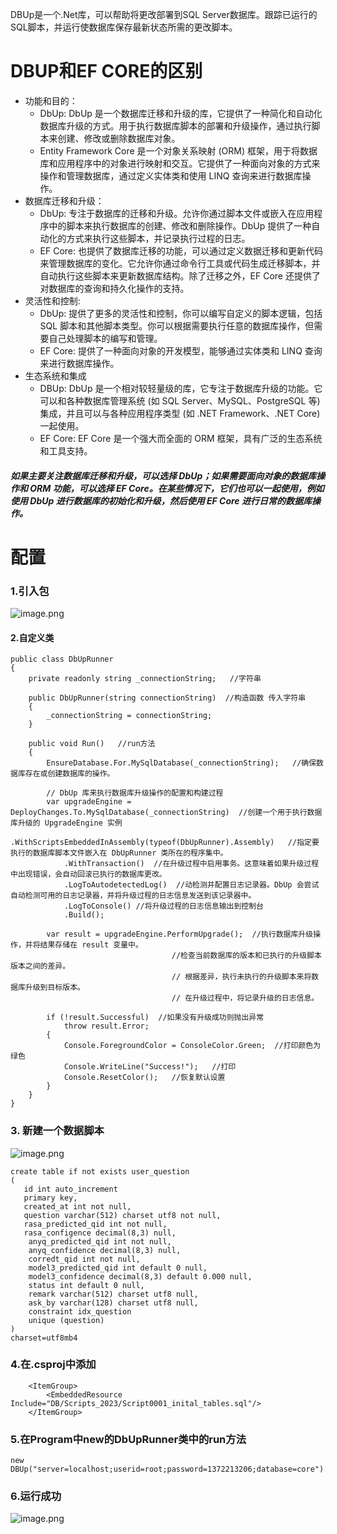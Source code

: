 DBUp是一个.Net库，可以帮助将更改部署到SQL Server数据库。跟踪已运行的SQL脚本，并运行使数据库保存最新状态所需的更改脚本。
#  DBUP和EF CORE的区别
 -  功能和目的：
     - DbUp: DbUp 是一个数据库迁移和升级的库，它提供了一种简化和自动化数据库升级的方式。用于执行数据库脚本的部署和升级操作，通过执行脚本来创建、修改或删除数据库对象。
    - Entity Framework Core 是一个对象关系映射 (ORM) 框架，用于将数据库和应用程序中的对象进行映射和交互。它提供了一种面向对象的方式来操作和管理数据库，通过定义实体类和使用 LINQ 查询来进行数据库操作。
- 数据库迁移和升级：
   - DbUp: 专注于数据库的迁移和升级。允许你通过脚本文件或嵌入在应用程序中的脚本来执行数据库的创建、修改和删除操作。DbUp 提供了一种自动化的方式来执行这些脚本，并记录执行过程的日志。
   - EF Core: 也提供了数据库迁移的功能，可以通过定义数据迁移和更新代码来管理数据库的变化。它允许你通过命令行工具或代码生成迁移脚本，并自动执行这些脚本来更新数据库结构。除了迁移之外，EF Core 还提供了对数据库的查询和持久化操作的支持。
- 灵活性和控制:
    - DbUp: 提供了更多的灵活性和控制，你可以编写自定义的脚本逻辑，包括 SQL 脚本和其他脚本类型。你可以根据需要执行任意的数据库操作，但需要自己处理脚本的编写和管理。
    - EF Core: 提供了一种面向对象的开发模型，能够通过实体类和 LINQ 查询来进行数据库操作。
- 生态系统和集成
     - DBUp: DbUp 是一个相对较轻量级的库，它专注于数据库升级的功能。它可以和各种数据库管理系统 (如 SQL Server、MySQL、PostgreSQL 等) 集成，并且可以与各种应用程序类型 (如 .NET Framework、.NET Core) 一起使用。
    - EF Core: EF Core 是一个强大而全面的 ORM 框架，具有广泛的生态系统和工具支持。
##### 如果主要关注数据库迁移和升级，可以选择 DbUp；如果需要面向对象的数据库操作和 ORM 功能，可以选择 EF Core。在某些情况下，它们也可以一起使用，例如使用 DbUp 进行数据库的初始化和升级，然后使用 EF Core 进行日常的数据库操作。

# 配置
### 1.引入包
![image.png](https://upload-images.jianshu.io/upload_images/29491970-a533ace5eef2895f.png?imageMogr2/auto-orient/strip%7CimageView2/2/w/1240)

#### 2.自定义类
```
public class DbUpRunner
{
    private readonly string _connectionString;   //字符串

    public DbUpRunner(string connectionString)  //构造函数 传入字符串
    {
        _connectionString = connectionString;
    }

    public void Run()   //run方法
    {
        EnsureDatabase.For.MySqlDatabase(_connectionString);   //确保数据库存在或创建数据库的操作。

        // DbUp 库来执行数据库升级操作的配置和构建过程
        var upgradeEngine = DeployChanges.To.MySqlDatabase(_connectionString)  //创建一个用于执行数据库升级的 UpgradeEngine 实例
            .WithScriptsEmbeddedInAssembly(typeof(DbUpRunner).Assembly)   //指定要执行的数据库脚本文件嵌入在 DbUpRunner 类所在的程序集中。
            .WithTransaction()  //在升级过程中启用事务。这意味着如果升级过程中出现错误，会自动回滚已执行的数据库更改。
            .LogToAutodetectedLog()  //动检测并配置日志记录器。DbUp 会尝试自动检测可用的日志记录器，并将升级过程的日志信息发送到该记录器中。
            .LogToConsole() //将升级过程的日志信息输出到控制台 
            .Build();

        var result = upgradeEngine.PerformUpgrade();  //执行数据库升级操作，并将结果存储在 result 变量中。
                                    //检查当前数据库的版本和已执行的升级脚本版本之间的差异。
                                    // 根据差异，执行未执行的升级脚本来将数据库升级到目标版本。
                                    // 在升级过程中，将记录升级的日志信息。

        if (!result.Successful)  //如果没有升级成功则抛出异常
            throw result.Error;
        {
            Console.ForegroundColor = ConsoleColor.Green;  //打印颜色为绿色
            Console.WriteLine("Success!");   //打印
            Console.ResetColor();   //恢复默认设置
        }
    }
}
```
### 3. 新建一个数据脚本
![image.png](https://upload-images.jianshu.io/upload_images/29491970-d26ae36a950a1631.png?imageMogr2/auto-orient/strip%7CimageView2/2/w/1240)
```
create table if not exists user_question
(
   id int auto_increment
   primary key,
   created_at int not null,
   question varchar(512) charset utf8 not null,
   rasa_predicted_qid int not null,
   rasa_configence decimal(8,3) null,
    anyq_predicted_qid int not null,
    anyq_confidence decimal(8,3) null,
    corredt_qid int not null,
    model3_predicted_qid int default 0 null,
    model3_confidence decimal(8,3) default 0.000 null,
    status int default 0 null,
    remark varchar(512) charset utf8 null,
    ask_by varchar(128) charset utf8 null,
    constraint idx_question
    unique (question)
)
charset=utf8mb4
```
### 4.在.csproj中添加
```
    <ItemGroup>
        <EmbeddedResource Include="DB/Scripts_2023/Script0001_inital_tables.sql"/>
    </ItemGroup>
```
### 5.在Program中new的DbUpRunner类中的run方法
```
new DBUp("server=localhost;userid=root;password=1372213206;database=core").run();
```
### 6.运行成功
![image.png](https://upload-images.jianshu.io/upload_images/29491970-ffb06e703ad2f23e.png?imageMogr2/auto-orient/strip%7CimageView2/2/w/1240)
